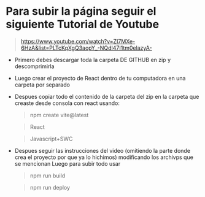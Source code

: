 # Para subir la página seguir el siguiente Tutorial de Youtube
 > https://www.youtube.com/watch?v=ZI7MXe-6HzA&list=PLTcKqXgQ3aopY_-NQdI47I1tm0elazyA-

 - Primero debes descargar toda la carpeta DE GITHUB en zip y descomprimirla
- Luego crear el proyecto de React dentro de tu computadora en una carpeta por separado
- Despues copiar todo el contenido de la carpeta del zip en la carpeta que creaste desde consola con react usando:
  > npm create vite@latest
  
  > React
  
  > Javascript+SWC
  
- Despues seguir las instrucciones del video (omitiendo la parte donde crea el proyecto por que ya lo hichimos) modificando los archivps que se mencionan
  Luego para subir todo usar
  > npm run build
  
  > npm run deploy
